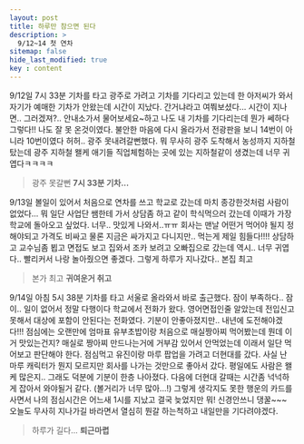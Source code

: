 ```yaml
---
layout: post
title: 하루만 참으면 된다
description: >
  9/12~14 첫 연차
sitemap: false
hide_last_modified: true
key : content
---
```



9/12일 7시 33분 기차를 타고 광주로 가려고 기차를 기다리고 있는데 한 아저씨가 와서 자기가 예매한 기차가 안왔는데 시간이 지났다. 간거냐라고 여쭤보셨다... 시간이 지나면.. 그러겠져?.. 안내소가서 물어보세요~하고 나도 내 기차를 기다리는데 뭔가 쎄하다 그렇다!! 나도 잘 못 온것이였다. 불안한 마음에 다시 올라가서 전광판을 보니 14번이 아니라 10번이였다 허허.. 광주 못내려갈뻔했다. 뭐 무사히 광주 도착해서 농성까지 지하철 탔는데 광주 지하철 왤케 애기들 직업체험하는 곳에 있는 지하철같이 생겼는데 너무 귀엽다ㅋㅋㅋㅋ

> 광주 못갈뻔
**7시 33분 기차...**

9/13일 볼일이 있어서 처음으로 연차를 쓰고 학교로 갔는데 마치 종강한것처럼 사람이 없었다... 뭐 일단 사업단 쌤한테 가서 상담좀 하고 같이 학식먹으러 갔는데 이때가 가장 학교에 돌아오고 싶었다. 너무.. 맛있게 나와서..ㅠㅠ 회사는 맨날 어떤거 먹어야 될지 정해야되고 가격도 비싸고 물론 지금은 싸가지고 다니지만.. 먹는게 제일 힘들다!!!!
상담하고 교수님좀 뵙고 면접도 보고 집와서 조카 보려고 오빠집으로 갔는데 역시.. 너무 귀엽다.. 빨리커서 나랑 놀아줬으면 좋겠다.
그렇게 하루가 지나갔다.. 본집 최고

> 본가 최고 
**귀여운거 취고**

9/14일 아침 5시 38분 기차를 타고 서울로 올라와서 바로 출근했다.
잠이 부족하다.. 잠이.. 일이 없어서 정말 다행이다
학교에서 전화가 왔다. 영어면접인줄 알았는데 전입신고 못해서 대상에 포함이 안된다는 전화였다. 기분이 안좋아졌지만.. 내년에 도전해야겠다!!!
점심에는 오랜만에 엄마표 유부초밥이랑 처음으로 매실짱아찌 먹어봤는데 뭔데 이거 맛있는건지? 매실로 짱아찌 만드나는거에 거부감 있어서 안먹었는데 이래서 일단 먹어보고 판단해야 한다. 
점심먹고 유진이랑 마루 팝업을 가려고 더현대를 갔다.
사실 난 마루 캐릭터가 뭔지 모르지만 회사를 나가는 것만으로 좋아서 갔다. 평일에도 사람은 왤케 많은지.. 그래도 덕분에 기분이 한층 나아졌다. 다음에 더현대 갈때는 시간좀 넉넉하게 잡아서 와야될거 같다. (볼거리가 너무 많아...!)
그렇게 생각지도 못한 행운의 카드를 사면서 나의 점심시간은 어느새 1시를 지났고 결국 늦었지만 뭐! 신경안쓰니 댕꿀~~~ 오늘도 무사히 지나가길 바라면서 열심히 뭔갈 하는척하고 내일만을 기다려야겠다.

> 하루가 길다...
**퇴근마렵**